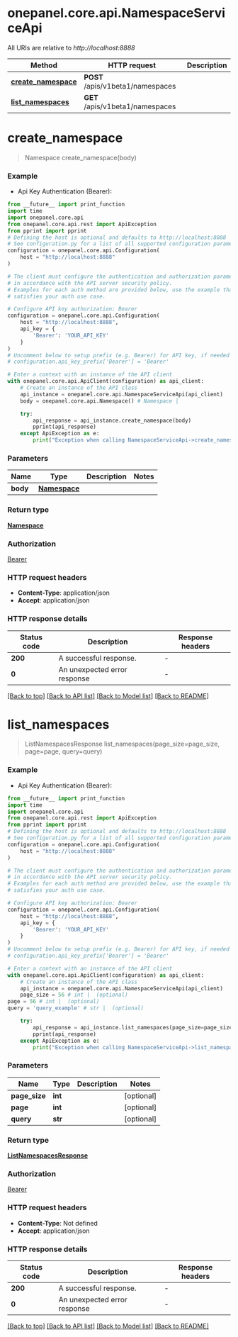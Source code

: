 # onepanel.core.api.NamespaceServiceApi

All URIs are relative to *http://localhost:8888*

Method | HTTP request | Description
------------- | ------------- | -------------
[**create_namespace**](NamespaceServiceApi.md#create_namespace) | **POST** /apis/v1beta1/namespaces | 
[**list_namespaces**](NamespaceServiceApi.md#list_namespaces) | **GET** /apis/v1beta1/namespaces | 


# **create_namespace**
> Namespace create_namespace(body)



### Example

* Api Key Authentication (Bearer):
```python
from __future__ import print_function
import time
import onepanel.core.api
from onepanel.core.api.rest import ApiException
from pprint import pprint
# Defining the host is optional and defaults to http://localhost:8888
# See configuration.py for a list of all supported configuration parameters.
configuration = onepanel.core.api.Configuration(
    host = "http://localhost:8888"
)

# The client must configure the authentication and authorization parameters
# in accordance with the API server security policy.
# Examples for each auth method are provided below, use the example that
# satisfies your auth use case.

# Configure API key authorization: Bearer
configuration = onepanel.core.api.Configuration(
    host = "http://localhost:8888",
    api_key = {
        'Bearer': 'YOUR_API_KEY'
    }
)
# Uncomment below to setup prefix (e.g. Bearer) for API key, if needed
# configuration.api_key_prefix['Bearer'] = 'Bearer'

# Enter a context with an instance of the API client
with onepanel.core.api.ApiClient(configuration) as api_client:
    # Create an instance of the API class
    api_instance = onepanel.core.api.NamespaceServiceApi(api_client)
    body = onepanel.core.api.Namespace() # Namespace | 

    try:
        api_response = api_instance.create_namespace(body)
        pprint(api_response)
    except ApiException as e:
        print("Exception when calling NamespaceServiceApi->create_namespace: %s\n" % e)
```

### Parameters

Name | Type | Description  | Notes
------------- | ------------- | ------------- | -------------
 **body** | [**Namespace**](Namespace.md)|  | 

### Return type

[**Namespace**](Namespace.md)

### Authorization

[Bearer](../README.md#Bearer)

### HTTP request headers

 - **Content-Type**: application/json
 - **Accept**: application/json

### HTTP response details
| Status code | Description | Response headers |
|-------------|-------------|------------------|
**200** | A successful response. |  -  |
**0** | An unexpected error response |  -  |

[[Back to top]](#) [[Back to API list]](../README.md#documentation-for-api-endpoints) [[Back to Model list]](../README.md#documentation-for-models) [[Back to README]](../README.md)

# **list_namespaces**
> ListNamespacesResponse list_namespaces(page_size=page_size, page=page, query=query)



### Example

* Api Key Authentication (Bearer):
```python
from __future__ import print_function
import time
import onepanel.core.api
from onepanel.core.api.rest import ApiException
from pprint import pprint
# Defining the host is optional and defaults to http://localhost:8888
# See configuration.py for a list of all supported configuration parameters.
configuration = onepanel.core.api.Configuration(
    host = "http://localhost:8888"
)

# The client must configure the authentication and authorization parameters
# in accordance with the API server security policy.
# Examples for each auth method are provided below, use the example that
# satisfies your auth use case.

# Configure API key authorization: Bearer
configuration = onepanel.core.api.Configuration(
    host = "http://localhost:8888",
    api_key = {
        'Bearer': 'YOUR_API_KEY'
    }
)
# Uncomment below to setup prefix (e.g. Bearer) for API key, if needed
# configuration.api_key_prefix['Bearer'] = 'Bearer'

# Enter a context with an instance of the API client
with onepanel.core.api.ApiClient(configuration) as api_client:
    # Create an instance of the API class
    api_instance = onepanel.core.api.NamespaceServiceApi(api_client)
    page_size = 56 # int |  (optional)
page = 56 # int |  (optional)
query = 'query_example' # str |  (optional)

    try:
        api_response = api_instance.list_namespaces(page_size=page_size, page=page, query=query)
        pprint(api_response)
    except ApiException as e:
        print("Exception when calling NamespaceServiceApi->list_namespaces: %s\n" % e)
```

### Parameters

Name | Type | Description  | Notes
------------- | ------------- | ------------- | -------------
 **page_size** | **int**|  | [optional] 
 **page** | **int**|  | [optional] 
 **query** | **str**|  | [optional] 

### Return type

[**ListNamespacesResponse**](ListNamespacesResponse.md)

### Authorization

[Bearer](../README.md#Bearer)

### HTTP request headers

 - **Content-Type**: Not defined
 - **Accept**: application/json

### HTTP response details
| Status code | Description | Response headers |
|-------------|-------------|------------------|
**200** | A successful response. |  -  |
**0** | An unexpected error response |  -  |

[[Back to top]](#) [[Back to API list]](../README.md#documentation-for-api-endpoints) [[Back to Model list]](../README.md#documentation-for-models) [[Back to README]](../README.md)

